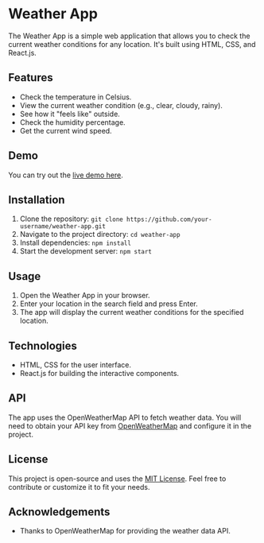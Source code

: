# Weather App

The Weather App is a simple web application that allows you to check the current weather conditions for any location. It's built using HTML, CSS, and React.js.

## Features

- Check the temperature in Celsius.
- View the current weather condition (e.g., clear, cloudy, rainy).
- See how it "feels like" outside.
- Check the humidity percentage.
- Get the current wind speed.

## Demo

You can try out the [live demo here](your-demo-link-here).

## Installation

1. Clone the repository: `git clone https://github.com/your-username/weather-app.git`
2. Navigate to the project directory: `cd weather-app`
3. Install dependencies: `npm install`
4. Start the development server: `npm start`

## Usage

1. Open the Weather App in your browser.
2. Enter your location in the search field and press Enter.
3. The app will display the current weather conditions for the specified location.

## Technologies

- HTML, CSS for the user interface.
- React.js for building the interactive components.

## API

The app uses the OpenWeatherMap API to fetch weather data. You will need to obtain your API key from [OpenWeatherMap](https://openweathermap.org/api) and configure it in the project.

## License

This project is open-source and uses the [MIT License](LICENSE). Feel free to contribute or customize it to fit your needs.

## Acknowledgements

- Thanks to OpenWeatherMap for providing the weather data API.
